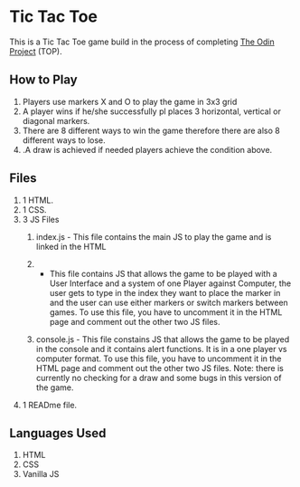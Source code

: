 # Tic Tac Toe


This is a Tic Tac Toe game build in the process of completing [The Odin Project](https://www.theodinproject.com/lessons/node-path-javascript-tic-tac-toe) (TOP).

## How to Play
1. Players use markers X and O to play the game in 3x3 grid
2. A player wins if he/she successfully pl places 3 horizontal, vertical or diagonal markers.
3. There are 8 different ways to win the game therefore there are also 8 different ways to lose.
3. .A draw is achieved if needed players achieve the condition above.

## Files
1. 1 HTML.
2. 1 CSS.
3. 3 JS Files
    1. index.js - This file contains the main JS to play the game and is linked in the HTML

    2. - This file contains JS that allows the game to be played with a User Interface and a system of one Player against Computer, the user gets to type in the index they want to place the marker in and the user can use either markers or switch markers between games.
    To use this file, you have to uncomment it in the HTML page and comment out the other two JS files.

    3. console.js - This file constains JS that allows the game to be played in the console and it contains alert functions. It is in a one player vs computer format.
    To use this file, you have to uncomment it in the HTML page and comment out the other two JS files. Note:  there is currently no checking for a draw and some bugs in this version of the game.
4. 1 READme file.

## Languages Used
1. HTML
2. CSS
3. Vanilla JS

